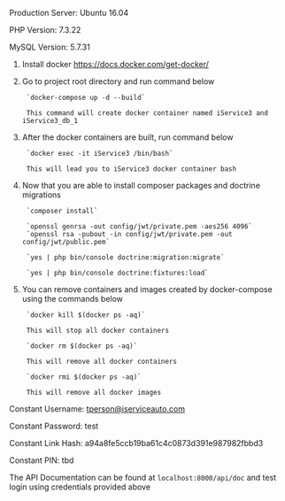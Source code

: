 Production Server: Ubuntu 16.04

PHP Version: 7.3.22

MySQL Version: 5.7.31

1. Install docker
        https://docs.docker.com/get-docker/

2. Go to project root directory and run command below

        `docker-compose up -d --build`

        This command will create docker container named iService3 and iService3_db_1

3. After the docker containers are built, run command below

        `docker exec -it iService3 /bin/bash`

        This will lead you to iService3 docker container bash

4. Now that you are able to install composer packages and doctrine migrations

        `composer install`

        `openssl genrsa -out config/jwt/private.pem -aes256 4096`
        `openssl rsa -pubout -in config/jwt/private.pem -out config/jwt/public.pem`

        `yes | php bin/console doctrine:migration:migrate`

        `yes | php bin/console doctrine:fixtures:load`

5. You can remove containers and images created by docker-compose using the commands below

        `docker kill $(docker ps -aq)`

        This will stop all docker containers

        `docker rm $(docker ps -aq)`

        This will remove all docker containers

        `docker rmi $(docker ps -aq)`

        This will remove all docker images

Constant Username: tperson@iserviceauto.com

Constant Password: test

Constant Link Hash: a94a8fe5ccb19ba61c4c0873d391e987982fbbd3

Constant PIN: tbd


The API Documentation can be found at `localhost:8000/api/doc` and test login using credentials provided above
